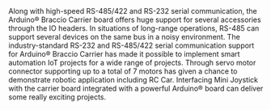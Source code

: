 <FeatureDescription>
Along with high-speed RS-485/422 and RS-232 serial communication, the Arduino® Braccio Carrier board offers huge support for several accessories through the IO headers. In situations of long-range operations, RS-485 can support several devices on the same bus in a noisy environment.
</FeatureDescription>


<FeatureList>
<Feature title="With support for smart automation" image="core">
 The industry-standard RS-232 and RS-485/422 serial communication support for Arduino® Braccio Carrier has made it possible to implement smart automation IoT projects for a wide range of projects. 

  <FeatureLink title="Datasheet" url="https://www.ti.com/lit/ds/symlink/sn65hvd179.pdf?ts=1647593276537&ref_url=https%253A%252F%252Fwww.ti.com%252Fproduct%252FSN65HVD179%253Futm_source%253Dgoogle%2526utm_medium%253Dcpc%2526utm_campaign%253Dasc-null-null-GPN_EN-cpc-pf-google-eu%2526utm_content%253DSN65HVD179%2526ds_k%253DSN65HVD179%2526DCM%253Dyes%2526gclid%253DEAIaIQobChMI1P3MmaPP9gIVEdZ3Ch0Qbg1jEAAYASAAEgK3X_D_BwE%2526gclsrc%253Daw.ds" download blank/>
</Feature>

<Feature title="Support up to seven motors" image="connection">
 Through servo motor connector supporting up to a total of 7 motors has given a chance to demonstrate robotic application including RC Car.

</Feature>


<Feature title="LCD gaming options" image="configurability">
 Interfacing Mini Joystick with the carrier board integrated with a powerful Arduino® board can deliver some really exciting projects.
 
  <FeatureLink title="Datasheet" url="" download blank/>
</Feature>

</FeatureList>